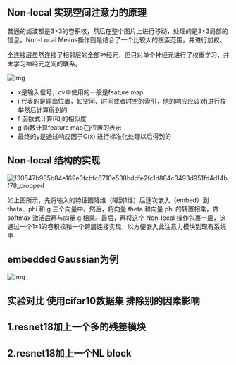 ## Non-local 实现空间注意力的原理

普通的滤波都是3×3的卷积核，然后在整个图片上进行移动，处理的是3×3局部的信息。Non-Local Means操作则是结合了一个比较大的搜索范围，并进行加权。

全连接层虽然连接了相邻层的全部神经元，但只对单个神经元进行了权重学习，并未学习神经元之间的联系。

![img](https://ai-studio-static-online.cdn.bcebos.com/b4b59550764945cbbd7a372b62d1b376b851ae92947b4ecc82beaaf319b88f78)

- x是输入信号，cv中使用的一般是feature map
- i 代表的是输出位置，如空间、时间或者时空的索引，他的响应应该对j进行枚举然后计算得到的
- f 函数式计算i和j的相似度
- g 函数计算feature map在j位置的表示
- 最终的y是通过响应因子C(x) 进行标准化处理以后得到的

## Non-local 结构的实现



![f30547b985b84e169e3fcbfc6710e538bddfe2fc1d884c3493d951fd4d14bf78_cropped](E:\桌面\github\paddle\attention\f30547b985b84e169e3fcbfc6710e538bddfe2fc1d884c3493d951fd4d14bf78_cropped.png)

如上图所示，先将输入的特征图降维（降到1维）后逐次嵌入（embed）到 theta、phi 和 g 三个向量中。然后，将向量 theta 和向量 phi 的转置相乘，做 softmax 激活后再与向量 g 相乘。最后，再将这个 Non-local 操作包裹一层，这通过一个1×1的卷积核和一个跨层连接实现，以方便嵌入此注意力模块到现有系统中

## embedded Gaussian为例

![img](https://img-blog.csdnimg.cn/20200105163010813.png?x-oss-process=image/watermark,type_ZmFuZ3poZW5naGVpdGk,shadow_10,text_aHR0cHM6Ly9ibG9nLmNzZG4ubmV0L0REX1BQX0pK,size_16,color_FFFFFF,t_70)

## 实验对比  使用cifar10数据集   排除别的因素影响 

## 1.resnet18加上一个多的残差模块

## 2.resnet18加上一个NL block